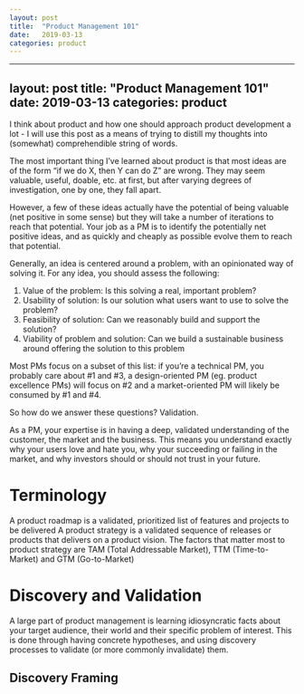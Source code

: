 ```yaml
---
layout: post
title:  "Product Management 101"
date:   2019-03-13
categories: product
---
```


---
layout: post
title:  "Product Management 101"
date:   2019-03-13
categories: product
---

I think about product and how one should approach product development a lot - I will use this post as a means of trying to distill my thoughts into (somewhat) comprehendible string of words. 

The most important thing I’ve learned about product is that most ideas are of the form “if we do X, then Y can do Z” are wrong. They may seem valuable, useful, doable, etc. at first, but after varying degrees of investigation, one by one, they fall apart.

However, a few of these ideas actually have the potential of being valuable (net positive in some sense) but they will take a number of iterations to reach that potential. Your job as a PM is to identify the potentially net positive ideas, and as quickly and cheaply as possible evolve them to reach that potential.

Generally, an idea is centered around a problem, with an opinionated way of solving it. For any idea, you should assess the following:

1. Value of the problem: Is this solving a real, important problem?
2. Usability of solution: Is our solution what users want to use to solve the problem?
3. Feasibility of solution: Can we reasonably build and support the solution?
4. Viability of problem and solution: Can we build a sustainable business around offering the solution to this problem

Most PMs focus on a subset of this list: if you’re a technical PM, you probably care about #1 and #3, a design-oriented PM (eg. product excellence PMs) will focus on #2 and a market-oriented PM will likely be consumed by #1 and #4. 

So how do we answer these questions? Validation.

As a PM, your expertise is in having a deep, validated understanding of the customer, the market and the business. This means you understand exactly why your users love and hate you, why your succeeding or failing in the market, and why investors should or should not trust in your future. 

# Terminology
A product roadmap is a validated, prioritized list of features and projects to be delivered
A product strategy is a validated sequence of releases or products that delivers on a product vision. The factors that matter most to product strategy are TAM (Total Addressable Market), TTM (Time-to-Market) and GTM (Go-to-Market)

# Discovery and Validation

A large part of product management is learning idiosyncratic facts about your target audience, their world and their specific problem of interest. This is done through having concrete hypotheses, and using discovery processes to validate (or more commonly invalidate) them.

## Discovery Framing


